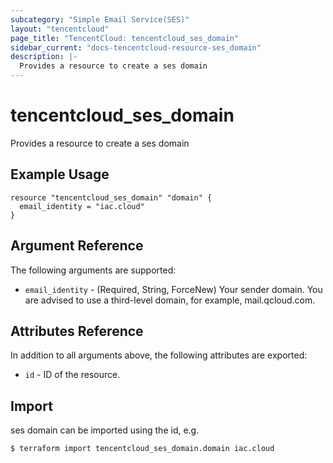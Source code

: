 ```yaml
---
subcategory: "Simple Email Service(SES)"
layout: "tencentcloud"
page_title: "TencentCloud: tencentcloud_ses_domain"
sidebar_current: "docs-tencentcloud-resource-ses_domain"
description: |-
  Provides a resource to create a ses domain
---
```


# tencentcloud_ses_domain

Provides a resource to create a ses domain

## Example Usage

```hcl
resource "tencentcloud_ses_domain" "domain" {
  email_identity = "iac.cloud"
}
```

## Argument Reference

The following arguments are supported:

* `email_identity` - (Required, String, ForceNew) Your sender domain. You are advised to use a third-level domain, for example, mail.qcloud.com.

## Attributes Reference

In addition to all arguments above, the following attributes are exported:

* `id` - ID of the resource.



## Import

ses domain can be imported using the id, e.g.
```
$ terraform import tencentcloud_ses_domain.domain iac.cloud
```


